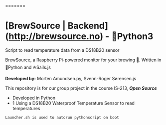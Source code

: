 =======
# [BrewSource | Backend] (http://brewsource.no) - :snake:Python3
Script to read temperature data from a DS18B20 sensor

BrewSource, a Raspberry Pi-powered monitor for your brewing :beers:. Written in :snake:Python and :sailboat:Sails.js

**Developed by:** Morten Amundsen.py, Svenn-Roger Sørensen.js

This repository is for our group project in the course IS-213, **_Open Source_**

- Developed in Python
- 1 Using a DS18B20 Waterproof Temperature Sensor to read temperatures

```sh
Launcher.sh is used to autorun pythonscript on boot 
```
